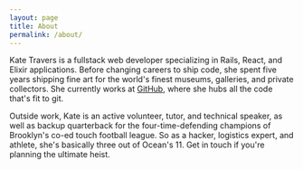 ```yaml
---
layout: page
title: About
permalink: /about/
---
```


Kate Travers is a fullstack web developer specializing in Rails, React, and Elixir applications. Before changing careers to ship code, she spent five years shipping fine art for the world's finest museums, galleries, and private collectors. She currently works at [GitHub](https://github.com), where she hubs all the code that's fit to git.

Outside work, Kate is an active volunteer, tutor, and technical speaker, as well as backup quarterback for the four-time-defending champions of Brooklyn's co-ed touch football league. So as a hacker, logistics expert, and athlete, she's basically three out of Ocean's 11. Get in touch if you're planning the ultimate heist.
